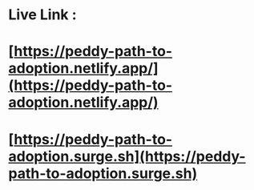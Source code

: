 # Live Link : 

# [https://peddy-path-to-adoption.netlify.app/](https://peddy-path-to-adoption.netlify.app/)

# [https://peddy-path-to-adoption.surge.sh](https://peddy-path-to-adoption.surge.sh)
